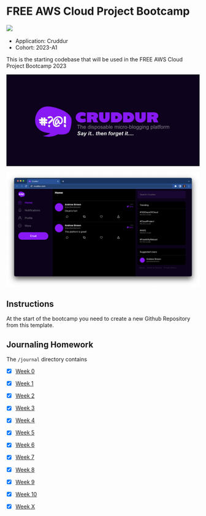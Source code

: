# FREE AWS Cloud Project Bootcamp

![](https://codebuild.us-east-2.amazonaws.com/badges?uuid=eyJlbmNyeXB0ZWREYXRhIjoiNCs3dW5IYVppNW5qdjBJcUpPNVFnZTVuZXo4TFlPaWpmWTFoZ1FhZktjR25DR2doNWJlZG54dU51SlQ1c2R5NTFBWlJIaWprejJoVnVicTQwSERBc3VVPSIsIml2UGFyYW1ldGVyU3BlYyI6ImFkOXV5Q2pldXRWOWpwTXgiLCJtYXRlcmlhbFNldFNlcmlhbCI6MX0%3D&branch=main)

- Application: Cruddur
- Cohort: 2023-A1

This is the starting codebase that will be used in the FREE AWS Cloud Project Bootcamp 2023

![Cruddur Graphic](_docs/assets/cruddur-banner.jpg)

![Cruddur Screenshot](_docs/assets/cruddur-screenshot.png)

## Instructions

At the start of the bootcamp you need to create a new Github Repository from this template.

## Journaling Homework

The `/journal` directory contains

- [X] [Week 0](journal/week0.md)
- [X] [Week 1](journal/week1.md)
- [X] [Week 2](journal/week2.md)
- [X] [Week 3](journal/week3.md)
- [X] [Week 4](journal/week4.md)
- [X] [Week 5](journal/week5.md)
- [X] [Week 6](journal/week6.md)
- [X] [Week 7](journal/week7.md)
- [X] [Week 8](journal/week8.md)
- [X] [Week 9](journal/week9.md)
- [X] [Week 10](journal/week10.md)
- [X] [Week X](journal/week12.md)


